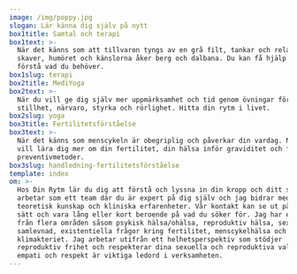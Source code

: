 ```yaml
---
image: /img/poppy.jpg
slogan: Lär känna dig själv på nytt
box1title: Samtal och terapi
box1text: >-
  När det känns som att tillvaron tyngs av en grå filt, tankar och relationer
  skaver, humöret och känslorna åker berg och dalbana. Du kan få hjälp att
  förstå vad du behöver.
box1slug: terapi
box2title: MediYoga
box2text: >-
  När du vill ge dig själv mer uppmärksamhet och tid genom övningar för
  stillhet, närvaro, styrka och rörlighet. Hitta din rytm i livet.
box2slug: yoga
box3title: Fertilitetsförståelse
box3text: >-
  När det känns som menscykeln är obegriplig och påverkar din vardag. När du
  vill lära dig mer om din fertilitet, din hälsa inför graviditet och få råd om
  preventivmetoder.
box3slug: handledning-fertilitetsförståelse
template: index
om: >-
  Hos Din Rytm lär du dig att förstå och lyssna in din kropp och ditt sinne. Vi
  arbetar som ett team där du är expert på dig själv och jag bidrar med
  teoretisk kunskap och kliniska erfarenheter. Vår kontakt kan se ut på olika
  sätt och vara lång eller kort beroende på vad du söker för. Jag har erfarenhet
  från flera områden såsom psykisk hälsa/ohälsa, reproduktiv hälsa, sex- och
  samlevnad, existentiella frågor kring fertilitet, menscykelhälsa och hälsa i
  klimakteriet. Jag arbetar utifrån ett helhetsperspektiv som stödjer
  reproduktiv frihet och respekterar dina sexuella och reproduktiva val. Värme,
  empati och respekt är viktiga ledord i verksamheten.
---
```


